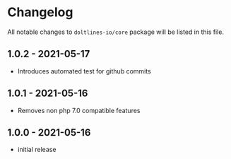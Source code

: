 # Changelog

All notable changes to `doltlines-io/core` package will be listed in this file.

## 1.0.2 - 2021-05-17

- Introduces automated test for github commits

## 1.0.1 - 2021-05-16

- Removes non php 7.0 compatible features

## 1.0.0 - 2021-05-16

- initial release
